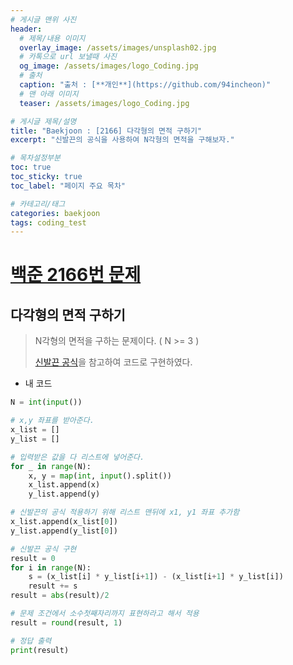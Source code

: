```yaml
---
# 게시글 맨위 사진
header:
  # 제목/내용 이미지
  overlay_image: /assets/images/unsplash02.jpg
  # 카톡으로 url 보낼때 사진
  og_image: /assets/images/logo_Coding.jpg
  # 출처
  caption: "출처 : [**개인**](https://github.com/94incheon)"
  # 맨 아래 이미지
  teaser: /assets/images/logo_Coding.jpg

# 게시글 제목/설명
title: "Baekjoon : [2166] 다각형의 면적 구하기"
excerpt: "신발끈의 공식을 사용하여 N각형의 면적을 구해보자."

# 목차설정부분
toc: true
toc_sticky: true
toc_label: "페이지 주요 목차"

# 카테고리/태그
categories: baekjoon
tags: coding_test
---
```


# [백준 2166번 문제](https://www.acmicpc.net/problem/2166)

## 다각형의 면적 구하기

> N각형의 면적을 구하는 문제이다. ( N >= 3 )
>
> [신발끈 공식](<[https://ko.wikipedia.org/wiki/%EC%8B%A0%EB%B0%9C%EB%81%88_%EA%B3%B5%EC%8B%9D](https://ko.wikipedia.org/wiki/신발끈_공식)>)을 참고하여 코드로 구현하였다.

- 내 코드

```python
N = int(input())

# x,y 좌표를 받아준다.
x_list = []
y_list = []

# 입력받은 값을 다 리스트에 넣어준다.
for _ in range(N):
    x, y = map(int, input().split())
    x_list.append(x)
    y_list.append(y)

# 신발끈의 공식 적용하기 위해 리스트 맨뒤에 x1, y1 좌표 추가함
x_list.append(x_list[0])
y_list.append(y_list[0])

# 신발끈 공식 구현
result = 0
for i in range(N):
    s = (x_list[i] * y_list[i+1]) - (x_list[i+1] * y_list[i])
    result += s
result = abs(result)/2

# 문제 조건에서 소수첫째자리까지 표현하라고 해서 적용
result = round(result, 1)

# 정답 출력
print(result)
```
